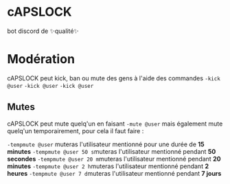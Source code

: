 # cAPSLOCK
bot discord de ✨qualité✨

# Modération
cAPSLOCK peut kick, ban ou mute des gens à l'aide des commandes
`-kick @user`
`-kick @user`
`-kick @user`
## Mutes

cAPSLOCK peut mute quelq'un en faisant `-mute @user` mais également mute quelq'un temporairement, pour cela il faut faire :

`-tempmute @user` muteras l'utilisateur mentionné pour une durée de **15 minutes**
`-tempmute @user 50 s`muteras l'utilisateur mentionné pendant **50 secondes**
`-tempmute @user 20 m`muteras l'utilisateur mentionné pendant **20 minutes**
`-tempmute @user 2 h`muteras l'utilisateur mentionné pendant **2 heures**
`-tempmute @user 7 d`muteras l'utilisateur mentionné pendant **7 jours**
